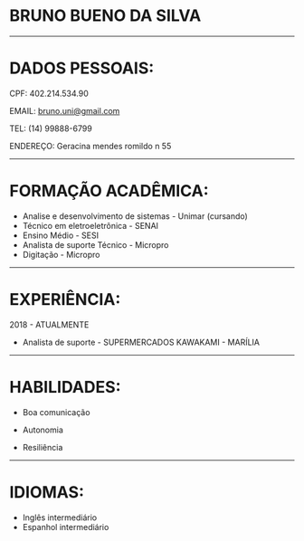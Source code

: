 # BRUNO BUENO DA SILVA

---
# DADOS PESSOAIS:
CPF: 402.214.534.90

EMAIL: bruno.uni@gmail.com

TEL: (14) 99888-6799

ENDEREÇO: Geracina mendes romildo n 55

---
# FORMAÇÃO ACADÊMICA:
- Analise e desenvolvimento de sistemas - Unimar (cursando)
- Técnico em eletroeletrônica - SENAI
- Ensino Médio - SESI
- Analista de suporte Técnico - Micropro
- Digitação - Micropro

---
# EXPERIÊNCIA:
2018 - ATUALMENTE
- Analista de suporte - SUPERMERCADOS KAWAKAMI - MARÍLIA

---
# HABILIDADES:

- Boa comunicação

- Autonomia

- Resiliência

---
# IDIOMAS:
- Inglês intermediário
- Espanhol intermediário